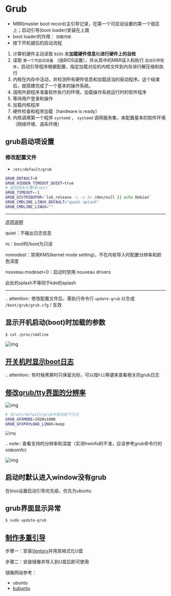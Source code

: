 # Grub

* MBR(master boot record)主引导记录，在第一个可启动设置的第一个扇区上；启动引导(boot loader)安装在上面
* boot loader的作用： `加载内核`
* 按下开机键后的启动流程

1. 计算机硬件主动读取 `BIOS` 来**加载硬件信息**和**进行硬件上的自检**
2. 读取 `第一个可启动设备` （由BIOS设置），并从其中的MBR读入和执行 `启动引导程序`，启动引导程序根据配置，指定加载对应的内核文件到内存进行解压缩和执行
3. 内核在内存中活动，并检测所有硬件信息和加载适当的驱动程序。这个结束后，就搭建完成了一个基本的操作系统。
4. 调用外部程序准备软件执行的环境，加载操作系统运行时的软件程序
5. 等待用户登录和操作
6. 加载内核程序
7. 硬件检查和程序加载（hardware is ready）
8. 内核调用第一个程序 `systemd` ， `systemd` 调用服务集，来配置基本的软件环境（网络环境、语系环境）

## grub启动项设置

### 修改配置文件

* `/etc/default/grub`

```bash
GRUB_DEFAULT=0
GRUB_HIDDEN_TIMEOUT_QUIET=true
# 启动项永久等待(sec)
GRUB_TIMEOUT=-1       
GRUB_DISTRIBUTOR=`lsb_release -i -s 2> /dev/null || echo Debian`
GRUB_CMDLINE_LINUX_DEFAULT="quiet splash"
GRUB_CMDLINE_LINUX=""
```

---

[选项说明](https://askubuntu.com/questions/716957/what-do-the-nomodeset-quiet-and-splash-kernel-parameters-mean)

quiet：不输出日志信息

ro：boot时/boot为只读

nomodest：禁用KMS(kernel mode setting)，不在内核导入时配置分辨率和颜色深度

nouveau.modeset=0：启动时禁用 nouveau drivers

此处的splash不等同于kde的splash

---

.. attention:: 修改配置文件后，需执行命令行 `update-grub` 以生成 `/boot/grub/grub.cfg` / 生效

## 显示开机启动(boot)时加载的参数

```bash
$ cat /proc/cmdline
```

![img](https://natsu-akatsuki.oss-cn-guangzhou.aliyuncs.com/img/OAszWAD2imR7ZbMI.png!thumbnail)

## [开关机时显示boot日志](https://itectec.com/ubuntu/ubuntu-how-to-enable-boot-messages-to-be-printed-on-screen-during-boot-up/)

.. attention:: 有时候黑屏时只保留光标，可以按``F11``等键来查看相关的grub日志

## [修改grub/tty界面的分辨率](https://wiki.archlinux.org/title/GRUB/Tips_and_tricks#Setting_the_framebuffer_resolution)

![img](https://natsu-akatsuki.oss-cn-guangzhou.aliyuncs.com/img/QqOPCOHKD7D4af68.png!thumbnail)

```bash
# 在/etc/default/grub中添加如下几行
GRUB_GFXMODE=1920x1080 
GRUB_GFXPAYLOAD_LINUX=keep
```

<img src="https://natsu-akatsuki.oss-cn-guangzhou.aliyuncs.com/img/wP1h8CkXV812by7G.png!thumbnail" alt="img" style="zoom:80%;" />

.. note:: 查看支持的分辨率和深度（实测hwinfo的不准，应该参考grub命令行的videoinfo）

![img](https://natsu-akatsuki.oss-cn-guangzhou.aliyuncs.com/img/CTWAJIEnWOpfT104.jpg!thumbnail)

## 启动时默认进入window没有grub

在bios设置启动引导优先级，优先为ubuntu

## grub界面显示异常

```bash
$ sudo update-grub
```

## [制作多重引导](https://www.linuxbabe.com/apps/create-multiboot-usb-linux-windows-iso)

步骤一：安装[Ventory](https://github.com/ventoy/Ventoy/releases)并用其格式化U盘

步骤二：安装镜像并导入到U盘后即可使用

镜像网站参考：

* ubuntu
* [kubuntu](https://kubuntu.org/getkubuntu/)
